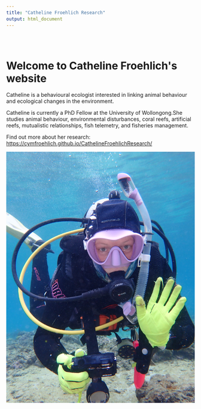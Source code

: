 ```yaml
---
title: "Catheline Froehlich Research"
output: html_document
---
```


<style type="text/css">
.title {
  display: none;
}

#getting-started img {
  margin-right: 10px;
}

</style>

<div class="row" style="padding-top: 30px;">
<div class="col-sm-6">

# **Welcome to Catheline Froehlich's website**

Catheline is a behavioural ecologist interested in linking animal behaviour and ecological changes in the environment. 

Catheline is currently a PhD Fellow at the University of Wollongong.She studies animal behaviour, environmental disturbances, coral reefs, artificial reefs, mutualistic relationships, fish telemetry, and fisheries management.

Find out more about her research: https://cymfroehlich.github.io/CathelineFroehlichResearch/
</div>
<div class="col-sm-6">

<a href = "https://cymfroehlich.github.io/CathelineFroehlichResearch/"> ![](images/23012020P1230143.jpg)
</a>
</div>
